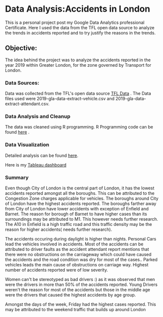 
# Data Analysis:Accidents in London

This is a personal project post my Google Data Analytics professional Certificate. Here I used the data from the TFL open data source to analyze the trends in accidents reported and to try justify the reasons in the trends.

## Objective:
The idea behind the project was to analyze the accidents reported in the year 2019 within Greater London, for the zone governed by Transport for London.

### Data Sources:

Data was collected from the TFL's open data source [TFL Data](https://roads.data.tfl.gov.uk/) . 
The Data files used were 2019-gla-data-extract-vehicle.csv and 2019-gla-data-extract-attendant.csv. 

### Data Analysis and Cleanup

The data was cleaned using R programming.
R Programming code can be found [here](https://github.com/desmon316/Data_Analysis/blob/main/TFL_2019_Accident_Report.R) .

### Data Visualization
 
Detailed analysis can be found [here](https://github.com/desmon316/Data_Analysis/blob/main/AccidentsInLondon.html).

Here is my [Tableau dashboard](https://public.tableau.com/views/TFL_Accident_Data_Analysis/Story1?:language=en-US&:display_count=n&:origin=viz_share_link)


### Summary

Even though City of London is the central part of London, it has the lowest accidents reported amongst all the boroughs. This can be attributed to the Congestion Zone charges applicable for vehicles. The boroughs around City of London have the highest accidents reported. The boroughs farther away from City of London have lower accidents with exception of Enfield and Barnet. The reason for borough of Barnet to have higher cases than its surroundings may be attributed to M1. This however needs further research. The A10 in Enfield is a high traffic road and this traffic density may be the reason for higher accidents( needs further research).


The accidents occuring during daylight is higher than nights. Personal Cars lead the vehicles involved in accidents. Most of the accidents can be attributed to driver faults as the accident attendant report mentions that there were no obstructions on the carriageway which could have caused the accidents and the road condition was dry for most of the cases.. Parked vehicles leads the main cause of obstructions on carriage way. Highest number of accidents reported were of low severity. 


Women can't be stereotyped as bad drivers :) as it was observed that men were the drivers in more than 50% of the accidents reported. Young Drivers weren't the reason for most of the accidents but those in the middle age were the drivers that caused the highest accidents by age group.


Amongst the days of the week, Friday had the highest cases reported. This may be attributed to the weekend traffic that builds up around London
